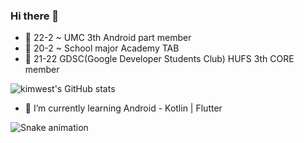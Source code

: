 ### Hi there 👋

- 🏢 22-2 ~ UMC 3th Android part member 
- 🏢 20-2 ~ School major Academy TAB
- 🏢 21-22 GDSC(Google Developer Students Club) HUFS 3th CORE member

![kimwest's GitHub stats](https://github-readme-stats.vercel.app/api?username=kimwest00&show_icons=true&theme=radical)

- 🌱 I’m currently learning Android - Kotlin | Flutter

![Snake animation]()
